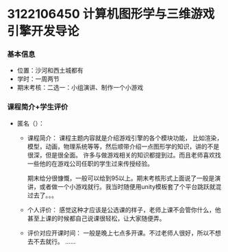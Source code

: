 # 3122106450 计算机图形学与三维游戏引擎开发导论
### 基本信息
- 位置：沙河和西土城都有
- 学时：一周两节
- 期末考核：二选一：小组演讲、制作一个小游戏
### 课程简介+学生评价
- 匿名（）：
  - 课程简介：
    课程主题内容就是介绍游戏引擎的各个模块功能，
    比如渲染，模型，动画，物理系统等等，然后顺带介绍一点图形学的知识，讲的不是很深，但是很全面。
    许多与做游戏相关的知识都提到过。而且老师喜欢找一些他的在游戏公司任职的学生过来传授经验。
    
    期末给分很慷慨，一般可以给到95以上。期末考核形式上面说了一般是演讲，或者做一个小游戏就行。我当时随便用unity模板套了个平台跳跃就混过去了。。。
    
  - 个人评价：
    感觉这种才应该是公选课的样子，老师上课不会管你什么，他甚至上课的时候都自己说课很轻松，让大家随便弄。
    
    
  - 评价对应开课时间：
    一般是晚上七点多开课。不过老师人很好，所以不想去不去就行。
……
